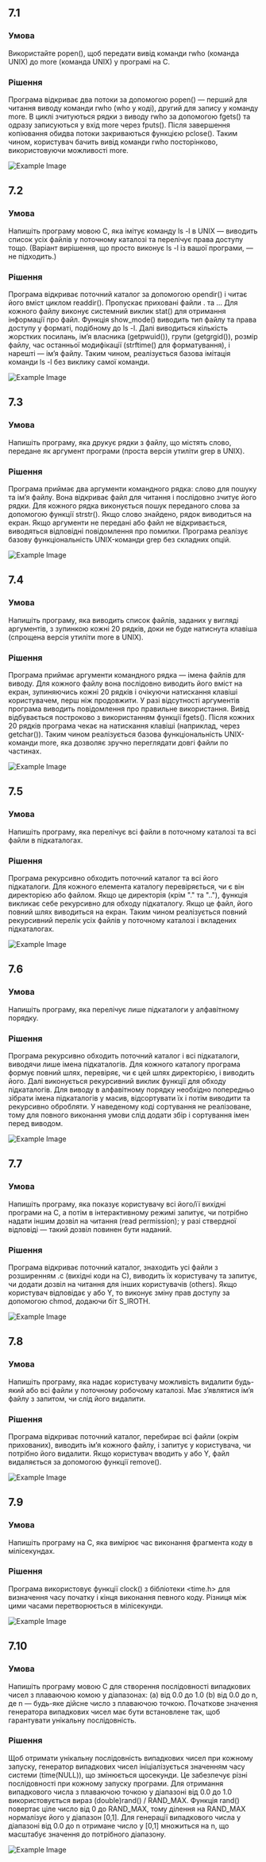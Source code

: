 ## 7.1

### Умова

Використайте popen(), щоб передати вивід команди rwho (команда UNIX) до more (команда UNIX) у програмі на C.
### Рішення

Програма відкриває два потоки за допомогою popen() — перший для читання виводу команди rwho (who у коді), другий для запису у команду more.
В циклі зчитуються рядки з виводу rwho за допомогою fgets() та одразу записуються у вхід more через fputs(). Після завершення копіювання обидва потоки закриваються функцією pclose().
Таким чином, користувач бачить вивід команди rwho посторінково, використовуючи можливості more.

![Example Image](https://github.com/dims3926r/aspz/blob/main/p7/p7.1/image.png)

## 7.2

### Умова

Напишіть програму мовою C, яка імітує команду ls -l в UNIX — виводить список усіх файлів у поточному каталозі та перелічує права доступу тощо.
(Варіант вирішення, що просто виконує ls -l із вашої програми, — не підходить.)

### Рішення

Програма відкриває поточний каталог за допомогою opendir() і читає його вміст циклом readdir(). Пропускає приховані файли . та ... Для кожного файлу виконує системний виклик stat() для отримання інформації про файл.
Функція show_mode() виводить тип файлу та права доступу у форматі, подібному до ls -l.
Далі виводиться кількість жорстких посилань, ім’я власника (getpwuid()), групи (getgrgid()), розмір файлу, час останньої модифікації (strftime() для форматування), і нарешті — ім’я файлу.
Таким чином, реалізується базова імітація команди ls -l без виклику самої команди.

![Example Image](https://github.com/dims3926r/aspz/blob/main/p7/p7.2/image.png)

## 7.3

### Умова

Напишіть програму, яка друкує рядки з файлу, що містять слово, передане як аргумент програми (проста версія утиліти grep в UNIX).

### Рішення

Програма приймає два аргументи командного рядка: слово для пошуку та ім’я файлу. Вона відкриває файл для читання і послідовно зчитує його рядки.
Для кожного рядка виконується пошук переданого слова за допомогою функції strstr(). Якщо слово знайдено, рядок виводиться на екран.
Якщо аргументи не передані або файл не відкривається, виводяться відповідні повідомлення про помилки. Програма реалізує базову функціональність UNIX-команди grep без складних опцій.

![Example Image](https://github.com/dims3926r/aspz/blob/main/p7/p7.3/image.png)

## 7.4

### Умова

Напишіть програму, яка виводить список файлів, заданих у вигляді аргументів, з зупинкою кожні 20 рядків, доки не буде натиснута клавіша (спрощена версія утиліти more в UNIX).

### Рішення

Програма приймає аргументи командного рядка — імена файлів для виводу. Для кожного файлу вона послідовно виводить його вміст на екран, зупиняючись кожні 20 рядків і очікуючи натискання клавіші користувачем, перш ніж продовжити.
У разі відсутності аргументів програма виводить повідомлення про правильне використання. Вивід відбувається построково з використанням функції fgets(). Після кожних 20 рядків програма чекає на натискання клавіші (наприклад, через getchar()).
Таким чином реалізується базова функціональність UNIX-команди more, яка дозволяє зручно переглядати довгі файли по частинах.

![Example Image](https://github.com/dims3926r/aspz/blob/main/p7/p7.4/image.png)

## 7.5

### Умова

Напишіть програму, яка перелічує всі файли в поточному каталозі та всі файли в підкаталогах.

### Рішення

Програма рекурсивно обходить поточний каталог та всі його підкаталоги. Для кожного елемента каталогу перевіряється, чи є він директорією або файлом. Якщо це директорія (крім "." та ".."), функція викликає себе рекурсивно для обходу підкаталогу. Якщо це файл, його повний шлях виводиться на екран.
Таким чином реалізується повний рекурсивний перелік усіх файлів у поточному каталозі і вкладених підкаталогах.

![Example Image](https://github.com/dims3926r/aspz/blob/main/p7/p7.5/image.png)

## 7.6

### Умова

Напишіть програму, яка перелічує лише підкаталоги у алфавітному порядку.

### Рішення

Програма рекурсивно обходить поточний каталог і всі підкаталоги, виводячи лише імена підкаталогів. Для кожного каталогу програма формує повний шлях, перевіряє, чи є цей шлях директорією, і виводить його. Далі виконується рекурсивний виклик функції для обходу підкаталогів.
Для виводу в алфавітному порядку необхідно попередньо зібрати імена підкаталогів у масив, відсортувати їх і потім виводити та рекурсивно обробляти. У наведеному коді сортування не реалізоване, тому для повного виконання умови слід додати збір і сортування імен перед виводом.

![Example Image](https://github.com/dims3926r/aspz/blob/main/p7/p7.6/image.png)

## 7.7

### Умова

Напишіть програму, яка показує користувачу всі його/її вихідні програми на C, а потім в інтерактивному режимі запитує, чи потрібно надати іншим дозвіл на читання (read permission); у разі ствердної відповіді — такий дозвіл повинен бути наданий.

### Рішення

Програма відкриває поточний каталог, знаходить усі файли з розширенням .c (вихідні коди на C), виводить їх користувачу та запитує, чи додати дозвіл на читання для інших користувачів (others). Якщо користувач відповідає y або Y, то виконує зміну прав доступу за допомогою chmod, додаючи біт S_IROTH.

![Example Image](https://github.com/dims3926r/aspz/blob/main/p7/p7.7/image.png)

## 7.8

### Умова

Напишіть програму, яка надає користувачу можливість видалити будь-який або всі файли у поточному робочому каталозі. Має з’являтися ім’я файлу з запитом, чи слід його видалити.

### Рішення

Програма відкриває поточний каталог, перебирає всі файли (окрім прихованих), виводить ім’я кожного файлу, і запитує у користувача, чи потрібно його видалити. Якщо користувач вводить y або Y, файл видаляється за допомогою функції remove().

![Example Image](https://github.com/dims3926r/aspz/blob/main/p7/p7.8/image.png)

## 7.9

### Умова

Напишіть програму на C, яка вимірює час виконання фрагмента коду в мілісекундах.

### Рішення

Програма використовує функції clock() з бібліотеки <time.h> для визначення часу початку і кінця виконання певного коду. Різниця між цими часами перетворюється в мілісекунди.

![Example Image](https://github.com/dims3926r/aspz/blob/main/p7/p7.9/image.png)

## 7.10

### Умова

Напишіть програму мовою C для створення послідовності випадкових чисел з плаваючою комою у діапазонах:
 (a) від 0.0 до 1.0
 (b) від 0.0 до n, де n — будь-яке дійсне число з плаваючою точкою.
Початкове значення генератора випадкових чисел має бути встановлене так, щоб гарантувати унікальну послідовність.

### Рішення

Щоб отримати унікальну послідовність випадкових чисел при кожному запуску, генератор випадкових чисел ініціалізується значенням часу системи (time(NULL)), що змінюється щосекунди. Це забезпечує різні послідовності при кожному запуску програми.
Для отримання випадкового числа з плаваючою точкою у діапазоні від 0.0 до 1.0 використовується вираз (double)rand() / RAND_MAX. Функція rand() повертає ціле число від 0 до RAND_MAX, тому ділення на RAND_MAX нормалізує його у діапазон [0,1].
Для генерації випадкового числа у діапазоні від 0.0 до n отримане число у [0,1] множиться на n, що масштабує значення до потрібного діапазону.

![Example Image](https://github.com/dims3926r/aspz/blob/main/p7/p7.10/image.png)
